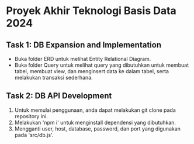 # **Proyek Akhir Teknologi Basis Data 2024**

## Task 1: DB Expansion and Implementation
- Buka folder ERD untuk melihat Entity Relational Diagram.
- Buka folder Query untuk melihat query yang dibutuhkan untuk membuat tabel, membuat view, dan menginsert data ke dalam tabel, serta melakukan transaksi sederhana.

## Task 2: DB API Development
1. Untuk memulai penggunaan, anda dapat melakukan git clone pada repository ini.
2. Melakukan 'npm i' untuk menginstall dependensi yang dibutuhkan.
3. Mengganti user, host, database, password, dan port yang digunakan pada 'src/db.js'.

